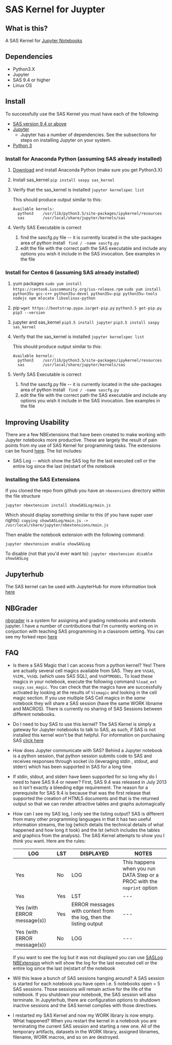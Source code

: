 # SAS Kernel for Juypter

## What is this?

A SAS Kernel for [Jupyter Notebooks](http://www.jupyter.org)

## Dependencies
* Python3.X
* Jupyter
* SAS 9.4 or higher
* Linux OS

## Install
To successfully use the SAS Kernel you must have each of the following:
* [SAS version 9.4 or above](http://www.sas.com)
* [Jupyter](http://jupyter.org)
    * Jupyter has a number of dependencies. See the subsections for steps on installing Jupyter on your system.
* [Python 3](http://www.python.org)

### Install for Anaconda Python (assuming SAS already installed)
1. [Download](https://www.continuum.io/downloads) and install Anaconda Python (make sure you get Python3.X)

1. Install sas_kernel
`pip install saspy sas_kernel`
 
1. Verify that the sas_kernel is installed
`jupyter kernelspec list`

    This should produce output similar to this:
    ```
    Available kernels:
      python3    /usr/lib/python3.5/site-packages/ipykernel/resources
      sas        /usr/local/share/jupyter/kernels/sas
    ```

1. Verify SAS Executable is correct
    1. find the sascfg.py file -- it is currently located in the site-packages area of python install
    ` find / -name sascfg.py`
    1. edit the file with the correct path the SAS executable and include any options you wish it include in the SAS invocation. See examples in the file


### Install for Centos 6 (assuming SAS already installed)
1. yum packages
`sudo yum install https://centos6.iuscommunity.org/ius-release.rpm`
`sudo yum install python35u gcc-c++ python35u-devel python35u-pip python35u-tools nodejs npm mlocate libselinux-python`
 
1. pip
`wget https://bootstrap.pypa.io/get-pip.py`
`python3.5 get-pip.py`
`pip3 --version`
 
1. jupyter and sas_kernel
`pip3.5 install jupyter`
`pip3.5 install saspy sas_kernel`
 
1. Verify that the sas_kernel is installed
`jupyter kernelspec list`

    This should produce output similar to this:
    ```
    Available kernels:
      python3    /usr/lib/python3.5/site-packages/ipykernel/resources
      sas        /usr/local/share/jupyter/kernels/sas
    ```

 
1. Verify SAS Executable is correct
    1. find the sascfg.py file -- it is currently located in the site-packages area of python install
    ` find / -name sascfg.py`
    1. edit the file with the correct path the SAS executable and include any options you wish it include in the SAS invocation. See examples in the file




## Improving Usability
There are a few NBExtensions that have been created to make working with Jupyter notebooks more productive. These are largely the result of pain points from my use of SAS Kernel for programming tasks. The extensions can be found [here](). The list includes:
* SAS Log -- which show the SAS log for the last executed cell or the entire log since the last (re)start of the notebook

### Installing the SAS Extensions
If you cloned the repo from github you have an `nbexensions` directory within the file structure
```
jupyter nbextension install showSASLog/main.js
```
Which should display something similar to this (if you have super user rights):
`copying showSASLog/main.js -> /usr/local/share/jupyter/nbextensions/main.js`


Then enable the notebook extension with the following command:
```
jupyter nbextension enable showSASLog
``` 

To disable (not that you'd ever want to):
 `jupyter nbextension disable showSASLog`
## Jupyterhub
The SAS kernel can be used with JupyterHub for more information look [here](https://jupyterhub.readthedocs.org/en/latest/) 

## NBGrader
[nbgrader](http://nbgrader.readthedocs.org/en/stable/) is a system for assigning and grading notebooks and extends jupyter. I have a number of contributions that I'm currently working on in conjuction with teaching SAS programming in a classroom setting. You can see my forked repo [here](https://github.com/jld23/nbgrader)

## FAQ
* Is there a SAS Magic that I can access from a python kernel?
    Yes! There are actually several cell magics available from SAS. 
    They are `%%SAS`, `%%IML`, `%%SQL` (which uses SAS SQL), and `%%OPTMODEL`. To load these magics in your notebook, execute the following command `%load_ext saspy.sas_magic`. You can check that the magics have are successfully activated by looking at the results of `%lsmagic` and looking in the cell magic section.
    If you use multiple SAS Cell magics in the *same* notebook they will share a SAS session (have the same WORK libname and MACROS). There is currently no sharing of SAS Sessions between different notebooks.

* Do I need to buy SAS to use this kernel?
   The SAS Kernel is simply a gateway for Jupyter notebooks to talk to SAS, as such, if SAS is not installed this kernel won't be that helpful. For information on purchasing SAS [click here](http://www.sas.com/en_us/software/how-to-buy.html)

* How does Jupyter communicate with SAS?
    Behind a Jupyter notebook is a python session, that python session submits code to SAS and receives responses through socket i/o (leveraging stdin , stdout, and stderr) which has been supported in SAS for a long time

* If stdin, stdout, and stderr have been supported for so long why do I need to have SAS 9.4 or newer?
    First, SAS 9.4 was released in July 2013 so it isn't exactly a bleeding edge requirement. The reason for a prerequisite for SAS 9.4 is because that was the first release that supported the creation of HTML5 documents and that is the returned output so that we can render attractive tables and graphs automagically

* How can I see my SAS log, I only see the listing output?
    SAS is different from many other programming languages in that it has two useful information streams, the log (which details the technical details of what happened and how long it took) and the lst (which includes the tables and graphics from the analysis).  The SAS Kernel attempts to show you I *think* you want.  Here are the rules:
        
    LOG|LST|DISPLAYED| NOTES
    ---|---|---|---
    Yes|No|LOG|This happens when you run DATA Step or a PROC with the `noprint` option
    Yes|Yes|LST|---
    Yes (with ERROR message(s))|Yes|ERROR messages with context from the log, then the listing output|---
    Yes (with ERROR message(s))|No|LOG|---


    If you want to see the log but it was not displayed you can use [SASLog NBExtension]() which will show the log for the last executed cell or the entire log since the last (re)start of the notebook

* Will this leave a bunch of SAS sessions hanging around?
    A SAS session is started for each notebook you have open i.e. 5 notebooks open = 5 SAS sessions. Those sessions will remain active for the life of the notebook. If you shutdown your notebook, the SAS session will also terminate. In Jupyterhub, there are configuration options to shutdown inactive sessions and the SAS kernel complies with those directives.

* I restarted my SAS Kernel and now my WORK library is now empty. WHat happened?
    When you restart the kernel in a notebook you are terminating the current SAS session and starting a new one. All of the temporary artifacts, datasets in the WORK library, assigned libnames, filename, WORK macros, and so on are destroyed.
